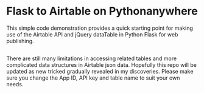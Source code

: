 # Flask to Airtable on Pythonanywhere
This simple code demonstration provides a quick starting point for making use of the Airtable API and jQuery dataTable in Python Flask for web publishing.
##
There are still many limitations in accessing related tables and more complicated data structures in Airtable json data. Hopefully this repo will be updated as new tricked gradually revealed in my discoveries. Please make sure you change the App ID, API key and table name to suit your own needs.
